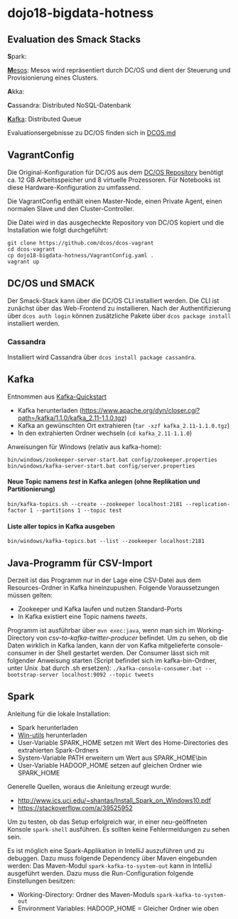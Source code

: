 # dojo18-bigdata-hotness

## Evaluation des Smack Stacks
**S**park:

[**M**esos](DCOS.md): Mesos wird repräsentiert durch DC/OS und dient der Steuerung und Provisionierung eines Clusters.

**A**kka:

**C**assandra: Distributed NoSQL-Datenbank

[**K**afka](kafka): Distributed Queue

Evaluationsergebnisse zu DC/OS finden sich in [DCOS.md](DCOS.md)

## VagrantConfig
Die Original-Konfiguration für DC/OS aus dem [DC/OS Repository](https://github.com/dcos/dcos-vagrant) benötigt
ca. 12 GB Arbeitsspeicher und 8 virtuelle Prozessoren. Für Notebooks ist diese Hardware-Konfiguration zu
umfassend.

Die VagrantConfig enthält einen Master-Node, einen Private Agent, einen normalen Slave und den Cluster-Controller.

Die Datei wird in das ausgecheckte Repository von DC/OS kopiert und die Installation wie folgt durchgeführt:

```
git clone https://github.com/dcos/dcos-vagrant
cd dcos-vagrant
cp dojo18-bigdata-hotness/VagrantConfig.yaml .
vagrant up
```
## DC/OS und SMACK
Der Smack-Stack kann über die DC/OS CLI installiert werden. Die CLI ist zunächst über das Web-Frontend
zu installieren. Nach der Authentifizierung über `dcos auth login` können zusätzliche Pakete über
`dcos package install` installiert werden.

### Cassandra
Installiert wird Cassandra über `dcos install package cassandra`.

## Kafka
Entnommen aus [Kafka-Quickstart](https://kafka.apache.org/quickstart)

* Kafka herunterladen (https://www.apache.org/dyn/closer.cgi?path=/kafka/1.1.0/kafka_2.11-1.1.0.tgz)
* Kafka an gewünschten Ort extrahieren (`tar -xzf kafka_2.11-1.1.0.tgz`)
* In den extrahierten Ordner wechseln (`cd kafka_2.11-1.1.0`)

Anweisungen für Windows (relativ aus kafka-home):
```
bin/windows/zookeeper-server-start.bat config/zookeeper.properties
bin/windows/kafka-server-start.bat config/server.properties
```

#### Neue Topic namens _test_ in Kafka anlegen (ohne Replikation und Partitionierung)
```
bin/kafka-topics.sh --create --zookeeper localhost:2181 --replication-factor 1 --partitions 1 --topic test
```

#### Liste aller topics in Kafka ausgeben
```
bin/windows/kafka-topics.bat --list --zookeeper localhost:2181
```

## Java-Programm für CSV-Import
Derzeit ist das Programm nur in der Lage eine CSV-Datei aus dem Resources-Ordner
in Kafka hineinzupushen. Folgende Voraussetzungen müssen gelten:

* Zookeeper und Kafka laufen und nutzen Standard-Ports
* In Kafka existiert eine Topic namens _tweets_.

Programm ist ausführbar über `mvn exec:java`, wenn man sich im Working-Directory von _csv-to-kafka-twitter-producer_ befindet.
Um zu sehen, ob die Daten wirklich in Kafka landen, kann der von Kafka mitgelieferte console-consumer
in der Shell gestartet werden.
Der Consumer lässt sich mit folgender Anweisung starten (Script befindet sich im kafka-bin-Ordner, unter Unix .bat durch .sh ersetzen):
`./kafka-console-consumer.bat --bootstrap-server localhost:9092 --topic tweets`

## Spark
Anleitung für die lokale Installation:
* Spark herunterladen
* [Win-utils](https://github.com/steveloughran/winutils/blob/master/hadoop-2.6.0/bin/winutils.exe) herunterladen
* User-Variable SPARK_HOME setzen mit Wert des Home-Directories des extrahierten Spark-Ordners
* System-Variable PATH erweitern um Wert aus SPARK_HOME\bin
* User-Variable HADOOP_HOME setzen auf gleichen Ordner wie SPARK_HOME

Generelle Quellen, woraus die Anleitung erzeugt wurde:
* http://www.ics.uci.edu/~shantas/Install_Spark_on_Windows10.pdf
* https://stackoverflow.com/a/39525952

Um zu testen, ob das Setup erfolgreich war, in einer neu-geöffneten Konsole `spark-shell`
ausführen. Es sollten keine Fehlermeldungen zu sehen sein.

Es ist möglich eine Spark-Applikation in IntelliJ auszuführen und zu debuggen. Dazu muss folgende Dependency über Maven eingebunden werden:
Das Maven-Modul `spark-kafka-to-system-out` kann in IntelliJ ausgeführt werden.
Dazu muss die Run-Configuration folgende Einstellungen besitzen:
* Working-Directory: Ordner des Maven-Moduls `spark-kafka-to-system-out`
* Environment Variables: HADOOP_HOME = Gleicher Ordner wie oben
